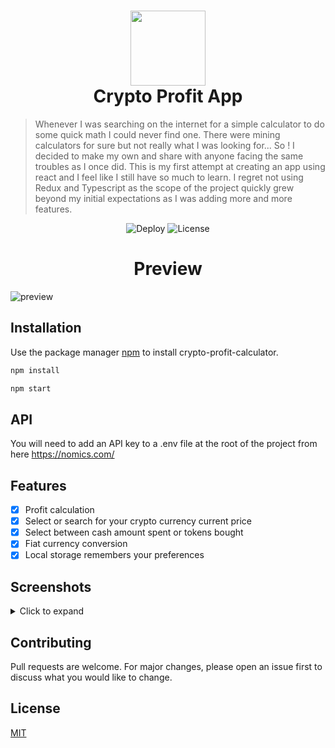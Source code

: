 <h1 align="center"> 
  <img src="https://user-images.githubusercontent.com/48698009/141694419-a0f94f09-c913-4da6-9f40-a63332cd696f.png" width="120" height="auto">
      <br />
  Crypto Profit App
</h1> 

> Whenever I was searching on the internet for a simple calculator to do some quick math I could never find one. There were mining calculators for sure but not really what I was looking for... So ! I decided to make my own and share with anyone facing the same troubles as I once did. This is my first attempt at creating an app using react and I feel like I still have so much to learn. I regret not using Redux and Typescript as the scope of the project quickly grew beyond my initial expectations as I was adding more and more features.

<div align="center">
<img alt="Deploy" src="https://github.com/fcancelinha/crypto-profit-calculator/actions/workflows/gh-deploy.yml/badge.svg">
<img alt="License" src="https://img.shields.io/badge/License-MIT-brightgreen.svg">
</div>

<h1 align="center"> 
  Preview
</h1> 

<img alt="preview" src="/src/assets/preview/crypto.apng">


## Installation

Use the package manager [npm](https://www.npmjs.com/) to install crypto-profit-calculator.

```bash
npm install
```
```bash
npm start
```

## API 

You will need to add an API key to a .env file at the root of the project from here https://nomics.com/

## Features

- [x] Profit calculation
- [x] Select or search for your crypto currency current price
- [x] Select between cash amount spent or tokens bought
- [x] Fiat currency conversion
- [x] Local storage remembers your preferences

## Screenshots

<details>
<summary>Click to expand</summary>
  
![1](https://user-images.githubusercontent.com/48698009/141378092-51ff741a-a458-4511-8c56-b9e0084b83ea.png)
![2](https://user-images.githubusercontent.com/48698009/141378108-7d8dd13c-7a9b-4c96-8e7c-76eb07f485af.png)
![3](https://user-images.githubusercontent.com/48698009/141378122-10be7bcb-814b-45b4-9f99-653f35ca0e9c.png)
![4](https://user-images.githubusercontent.com/48698009/141378128-1048e89e-2390-4622-94bd-d56333cbf7f6.png)
![5](https://user-images.githubusercontent.com/48698009/141378245-9b98c35c-96dd-4685-89f1-afad490922c1.png)

</details>


## Contributing
Pull requests are welcome. For major changes, please open an issue first to discuss what you would like to change.

## License
[MIT](https://choosealicense.com/licenses/mit/)
